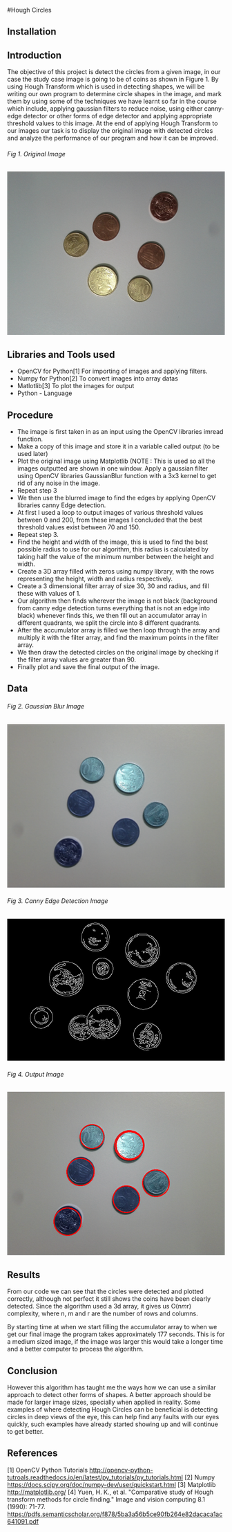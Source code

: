 #Hough Circles

## Installation


## Introduction
The objective of this project is detect the circles from a given image, in our case the study case image is going to be of coins as shown in Figure 1. By using Hough Transform which is used in detecting shapes, we will be writing our own program to determine circle shapes in the image, and mark them by using some of the techniques we have learnt so far in the course which include, applying gaussian filters to reduce noise, using either canny-edge detector or other forms of edge detector and applying appropriate threshold values to this image. At the end of applying Hough Transform to our images our task is to display the original image with detected circles and analyze the performance of our program and how it can be improved.

###### Fig 1. Original Image
![alt text](input2.png)

## Libraries and Tools used
* OpenCV for Python[1] For importing of images and applying filters.
* Numpy for Python[2] To convert images into array datas
* Matlotlib[3] To plot the images for output
* Python - Language 

## Procedure
* The image is first taken in as an input using the OpenCV libraries imread function. 
* Make a copy of this image and store it in a variable called output (to be used later)
* Plot the original image using Matplotlib (NOTE : This is used so all the images outputted are shown in one window.
Apply a gaussian filter using OpenCV libraries GaussianBlur function with a 3x3 kernel to get rid of any noise in the image.
* Repeat step 3
* We then use the blurred image to find the edges by applying OpenCV libraries canny Edge detection.
* At first I used a loop to output images of various threshold values between 0 and 200, from these images I concluded that the best threshold values exist between 70 and 150.
* Repeat step 3.
* Find the height and width of the image, this is used to find the best possible radius to use for our algorithm, this radius is calculated by taking half the value of the minimum number between the height and width.
* Create a 3D array filled with zeros using numpy library, with the rows representing the height, width and radius respectively.
* Create a 3 dimensional filter array of size 30, 30 and radius, and fill these with values of 1.
* Our algorithm then finds  wherever the image is not black (background from canny edge detection turns everything that is not an edge into black) whenever finds this, we then fill out an accumulator array in different quadrants, we split the circle into 8 different quadrants.
* After the accumulator array is filled we then loop through the array and multiply it with the filter array, and find the maximum points in the filter array. 
* We then draw the detected circles on the original image by checking if the filter array values are greater than 90. 
* Finally plot and save the final output of the image.

## Data

###### Fig 2. Gaussian Blur Image
![alt text](blurred_image.png)

###### Fig 3. Canny Edge Detection Image
![alt text](cannyedge_image.png)

###### Fig 4. Output Image
![alt text](Output.png)

## Results
From our code we can see that the circles were detected and plotted correctly, although not perfect it still shows the coins have been clearly detected. Since the algorithm used a 3d array, it gives us O(n*m*r) complexity, where n, m and r are the number of rows and columns. 

By starting time at when we start filling the accumulator array to when we get our final image the program takes approximately 177 seconds. This is for a medium sized image, if the image was larger this would take a longer time and a better computer to process the algorithm. 

## Conclusion
However this algorithm has taught me the ways how we can use a similar approach to detect other forms of shapes. A better approach should be made for larger image sizes, specially when applied in reality. Some examples of where detecting Hough Circles can be beneficial is detecting circles in deep views of the eye, this can help find any faults with our eyes quickly, such examples have already started showing up and will continue to get better.

## References 
[1] OpenCV Python Tutorials http://opencv-python-tutroals.readthedocs.io/en/latest/py_tutorials/py_tutorials.html
[2] Numpy https://docs.scipy.org/doc/numpy-dev/user/quickstart.html
[3] Matplotlib http://matplotlib.org/ 
[4] Yuen, H. K., et al. "Comparative study of Hough transform methods for circle finding." Image and vision computing 8.1 (1990): 71-77. https://pdfs.semanticscholar.org/f878/5ba3a56b5ce90fb264e82dacaca1ac641091.pdf 